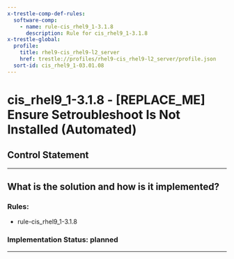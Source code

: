 ```yaml
---
x-trestle-comp-def-rules:
  software-comp:
    - name: rule-cis_rhel9_1-3.1.8
      description: Rule for cis_rhel9_1-3.1.8
x-trestle-global:
  profile:
    title: rhel9-cis_rhel9-l2_server
    href: trestle://profiles/rhel9-cis_rhel9-l2_server/profile.json
  sort-id: cis_rhel9_1-03.01.08
---
```


# cis_rhel9_1-3.1.8 - \[REPLACE_ME\] Ensure Setroubleshoot Is Not Installed (Automated)

## Control Statement

______________________________________________________________________

## What is the solution and how is it implemented?

<!-- For implementation status enter one of: implemented, partial, planned, alternative, not-applicable -->

<!-- Note that the list of rules under ### Rules: is read-only and changes will not be captured after assembly to JSON -->

<!-- Add control implementation description here for control: cis_rhel9_1-3.1.8 -->

### Rules:

  - rule-cis_rhel9_1-3.1.8

### Implementation Status: planned

______________________________________________________________________
